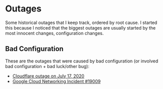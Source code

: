 # Outages

Some historical outages that I keep track, ordered by root cause.
I started this because I noticed that the biggest outages are
usually started by the most innocent changes, configuration changes.

## Bad Configuration

These are the outages that were caused by bad configuration
(or involved bad configuration + bad luck/other bug):

* [Cloudflare outage on July 17, 2020](https://blog.cloudflare.com/cloudflare-outage-on-july-17-2020/)
* [Google Cloud Networking Incident #19009](https://status.cloud.google.com/incident/cloud-networking/19009)
